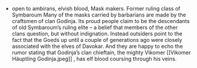 - open to ambirans, elvish blood, Mask makers. Former ruling class of Symbaroum
Many of the masks carried by barbarians are made by the craftsmen of clan Godinja. Its proud people claim to be the descendants of old Symbaroum’s ruling elite – a belief that members of the other clans question, but without indignation. Instead outsiders point to the fact that the Goeds up until a couple of generations ago were closely associated with the elves of Davokar. And they are happy to echo the rumor stating that Godinja’s clan chieftain, the mighty Vikomer [[Vikomer Häuptling Godinja.jpeg]] , has elf blood coursing through his veins.